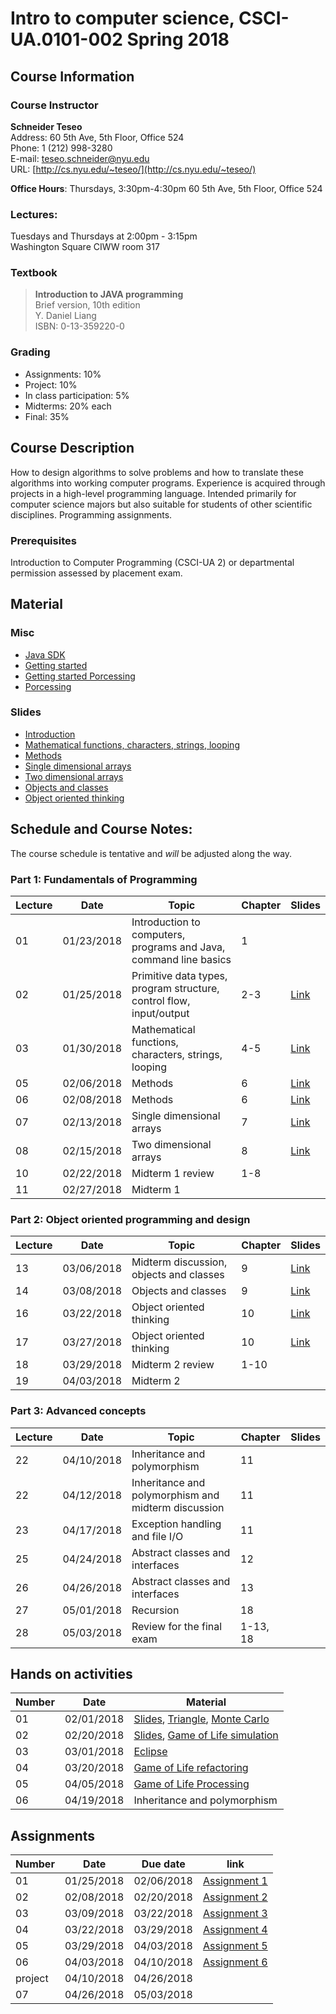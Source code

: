 # Intro to computer science, CSCI-UA.0101-002 Spring 2018

## Course Information
### Course Instructor
**Schneider Teseo**<br>
Address: 60 5th Ave, 5th Floor, Office 524<br>
Phone: 1 (212) 998-3280<br>
E-mail: [teseo.schneider@nyu.edu](mailto:teseo.schneider@nyu.edu)<br>
URL: [http://cs.nyu.edu/~teseo/](http://cs.nyu.edu/~teseo/)<br>

**Office Hours**: Thursdays, 3:30pm-4:30pm 60 5th Ave, 5th Floor, Office 524

### Lectures:
Tuesdays and Thursdays at 2:00pm - 3:15pm<br>
Washington Square
CIWW room 317

### Textbook

> **Introduction to JAVA programming**<br>
> Brief version, 10th edition<br>
> Y. Daniel Liang<br>
> ISBN: 0-13-359220-0


### Grading
 - Assignments: 10%
 - Project: 10%
 - In class participation: 5%
 - Midterms: 20% each
 - Final: 35%

## Course Description

How to design algorithms to solve problems and how to translate these algorithms into working computer programs. Experience is acquired through projects in a high-level programming language. Intended primarily for computer science majors but also suitable for students of other scientific disciplines. Programming assignments.



### Prerequisites
Introduction to Computer Programming (CSCI-UA 2) or departmental permission assessed by placement exam.



## Material

### Misc

- [Java SDK](http://www.oracle.com/technetwork/java/javase/downloads/index.html)
- [Getting started](https://raw.githubusercontent.com/teseoch/Intro-To-Computer-Science/master/material/getting_started.pdf)
- [Getting started Porcessing](https://raw.githubusercontent.com/teseoch/Intro-To-Computer-Science/master/material/getting_started_processing.pdf)
- [Porcessing](https://raw.githubusercontent.com/teseoch/Intro-To-Computer-Science/master/material/processing.zip)

### Slides
- [Introduction](https://raw.githubusercontent.com/teseoch/Intro-To-Computer-Science/master/slides/lecture2.pdf)
- [Mathematical functions, characters, strings, looping](https://raw.githubusercontent.com/teseoch/Intro-To-Computer-Science/master/slides/lecture3.pdf)
- [Methods](https://raw.githubusercontent.com/teseoch/Intro-To-Computer-Science/master/slides/lecture5.pdf)
- [Single dimensional arrays](https://raw.githubusercontent.com/teseoch/Intro-To-Computer-Science/master/slides/lecture7.pdf)
- [Two dimensional arrays](https://raw.githubusercontent.com/teseoch/Intro-To-Computer-Science/master/slides/lecture8.pdf)
- [Objects and classes](https://raw.githubusercontent.com/teseoch/Intro-To-Computer-Science/master/slides/lecture14.pdf)
- [Object oriented thinking](https://raw.githubusercontent.com/teseoch/Intro-To-Computer-Science/master/slides/lecture15.pdf)


## Schedule and Course Notes:

The course schedule is tentative and *will* be adjusted along the way.

### Part 1: Fundamentals of Programming
| Lecture | Date | Topic | Chapter | Slides |
|----|----|----|----|----|
| 01 | 01/23/2018 | Introduction to computers, programs and Java, command line basics | 1 | |
| 02 | 01/25/2018 | Primitive data types, program structure, control flow, input/output| 2-3 | [Link](https://raw.githubusercontent.com/teseoch/Intro-To-Computer-Science/master/slides/lecture2.pdf) |
| 03 | 01/30/2018 | Mathematical functions, characters, strings, looping| 4-5 |[Link](https://raw.githubusercontent.com/teseoch/Intro-To-Computer-Science/master/slides/lecture3.pdf) |
| 05 | 02/06/2018 | Methods | 6 | [Link](https://raw.githubusercontent.com/teseoch/Intro-To-Computer-Science/master/slides/lecture5.pdf) |
| 06 | 02/08/2018 | Methods | 6 | [Link](https://raw.githubusercontent.com/teseoch/Intro-To-Computer-Science/master/slides/lecture5.pdf) |
| 07 | 02/13/2018 | Single dimensional arrays | 7 | [Link](https://raw.githubusercontent.com/teseoch/Intro-To-Computer-Science/master/slides/lecture7.pdf) |
| 08 | 02/15/2018 | Two dimensional arrays | 8 | [Link](https://raw.githubusercontent.com/teseoch/Intro-To-Computer-Science/master/slides/lecture8.pdf) |
| 10 | 02/22/2018 | Midterm 1 review | 1-8 | |
| 11 | 02/27/2018 | Midterm 1 |  | |

### Part 2: Object oriented programming and design
| Lecture | Date | Topic | Chapter | Slides |
|----|----|----|----|----|
| 13 | 03/06/2018 | Midterm discussion, objects and classes | 9 | [Link](https://raw.githubusercontent.com/teseoch/Intro-To-Computer-Science/master/slides/lecture14.pdf) |
| 14 | 03/08/2018 | Objects and classes | 9 | [Link](https://raw.githubusercontent.com/teseoch/Intro-To-Computer-Science/master/slides/lecture14.pdf) |
| 16 | 03/22/2018 | Object oriented thinking | 10 | [Link](https://raw.githubusercontent.com/teseoch/Intro-To-Computer-Science/master/slides/lecture15.pdf) |
| 17 | 03/27/2018 | Object oriented thinking | 10 | [Link](https://raw.githubusercontent.com/teseoch/Intro-To-Computer-Science/master/slides/lecture15.pdf) |
| 18 | 03/29/2018 | Midterm 2 review | 1-10 | |
| 19 | 04/03/2018 | Midterm 2 | | |

### Part 3: Advanced concepts

| Lecture | Date | Topic | Chapter | Slides |
|----|----|----|----|----|
| 22 | 04/10/2018 | Inheritance and polymorphism | 11 | |
| 22 | 04/12/2018 | Inheritance and polymorphism and midterm discussion | 11 | |
| 23 | 04/17/2018 | Exception handling and file I/O | 11 | |
| 25 | 04/24/2018 | Abstract classes and interfaces | 12 | |
| 26 | 04/26/2018 | Abstract classes and interfaces | 13 | |
| 27 | 05/01/2018 | Recursion | 18 | |
| 28 | 05/03/2018 | Review for the final exam | 1-13, 18 | |

## Hands on activities
| Number | Date | Material |
|----|----|----|
| 01 | 02/01/2018 | [Slides](https://raw.githubusercontent.com/teseoch/Intro-To-Computer-Science/master/slides/handson1.pdf), [Triangle](https://raw.githubusercontent.com/teseoch/Intro-To-Computer-Science/master/material/Triangle.java), [Monte Carlo](https://raw.githubusercontent.com/teseoch/Intro-To-Computer-Science/master/material/MonteCarlo.java) |
| 02 | 02/20/2018 | [Slides](https://raw.githubusercontent.com/teseoch/Intro-To-Computer-Science/master/slides/handson2.pdf), [Game of Life simulation](https://raw.githubusercontent.com/teseoch/Intro-To-Computer-Science/master/material/GameLife.java) |
| 03 | 03/01/2018 | [Eclipse](https://www.eclipse.org/) |
| 04 | 03/20/2018 | [Game of Life refactoring](https://raw.githubusercontent.com/teseoch/Intro-To-Computer-Science/master/material/gameOfLife.zip) |
| 05 | 04/05/2018 | [Game of Life Processing](https://raw.githubusercontent.com/teseoch/Intro-To-Computer-Science/master/material/gameOfLifeProcessing.zip) |
| 06 | 04/19/2018 | Inheritance and polymorphism |


## Assignments

| Number | Date | Due date| link |
|----|----|----|----|
| 01 | 01/25/2018 | 02/06/2018 | [Assignment 1](https://raw.githubusercontent.com/teseoch/Intro-To-Computer-Science/master/assignments/Assignment1.pdf) |
| 02 | 02/08/2018 | 02/20/2018 | [Assignment 2](https://raw.githubusercontent.com/teseoch/Intro-To-Computer-Science/master/assignments/Assignment2.pdf) |
| 03 | 03/09/2018 | 03/22/2018 | [Assignment 3](https://raw.githubusercontent.com/teseoch/Intro-To-Computer-Science/master/assignments/Assignment3.pdf) |
| 04 | 03/22/2018 | 03/29/2018 | [Assignment 4](https://raw.githubusercontent.com/teseoch/Intro-To-Computer-Science/master/assignments/Assignment4.pdf) |
| 05 | 03/29/2018 | 04/03/2018 | [Assignment 5](https://raw.githubusercontent.com/teseoch/Intro-To-Computer-Science/master/assignments/Assignment5.pdf) |
| 06 | 04/03/2018 | 04/10/2018 | [Assignment 6](https://raw.githubusercontent.com/teseoch/Intro-To-Computer-Science/master/assignments/Assignment6.pdf) |
| project | 04/10/2018 | 04/26/2018 | |
| 07 | 04/26/2018 | 05/03/2018 | |




